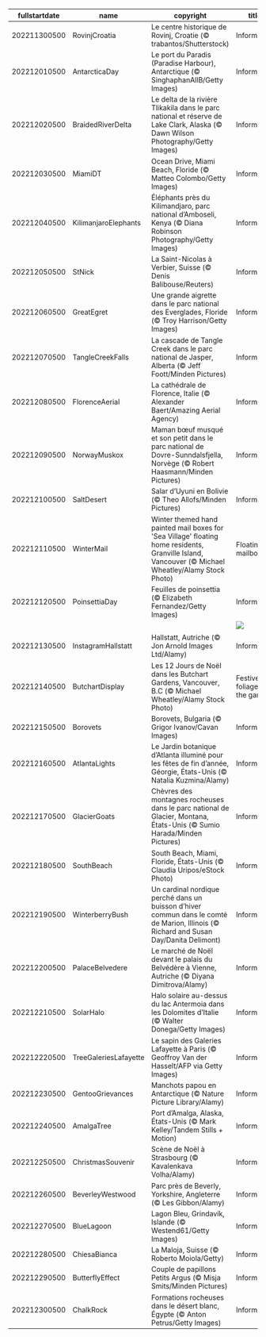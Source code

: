 |fullstartdate|name|copyright|title|image|
|--|--|--|--|--|
202211300500|RovinjCroatia|Le centre historique de Rovinj, Croatie (© trabantos/Shutterstock)|Information|![](/fr-CA/2022/12/202211300500RovinjCroatia.jpg)|
202212010500|AntarcticaDay|Le port du Paradis (Paradise Harbour), Antarctique (© SinghaphanAllB/Getty Images)|Information|![](/fr-CA/2022/12/202212010500AntarcticaDay.jpg)|
202212020500|BraidedRiverDelta|Le delta de la rivière Tlikakila dans le parc national et réserve de Lake Clark, Alaska (© Dawn Wilson Photography/Getty Images)|Information|![](/fr-CA/2022/12/202212020500BraidedRiverDelta.jpg)|
202212030500|MiamiDT|Ocean Drive, Miami Beach, Floride (© Matteo Colombo/Getty Images)|Information|![](/fr-CA/2022/12/202212030500MiamiDT.jpg)|
202212040500|KilimanjaroElephants|Éléphants près du Kilimandjaro, parc national d’Amboseli, Kenya (© Diana Robinson Photography/Getty Images)|Information|![](/fr-CA/2022/12/202212040500KilimanjaroElephants.jpg)|
202212050500|StNick|La Saint-Nicolas à Verbier, Suisse (© Denis Balibouse/Reuters)|Information|![](/fr-CA/2022/12/202212050500StNick.jpg)|
202212060500|GreatEgret|Une grande aigrette dans le parc national des Everglades, Floride (© Troy Harrison/Getty Images)|Information|![](/fr-CA/2022/12/202212060500GreatEgret.jpg)|
202212070500|TangleCreekFalls|La cascade de Tangle Creek dans le parc national de Jasper, Alberta (© Jeff Foott/Minden Pictures)|Information|![](/fr-CA/2022/12/202212070500TangleCreekFalls.jpg)|
202212080500|FlorenceAerial|La cathédrale de Florence, Italie (© Alexander Baert/Amazing Aerial Agency)|Information|![](/fr-CA/2022/12/202212080500FlorenceAerial.jpg)|
202212090500|NorwayMuskox|Maman bœuf musqué et son petit dans le parc national de Dovre-Sunndalsfjella, Norvège (© Robert Haasmann/Minden Pictures)|Information|![](/fr-CA/2022/12/202212090500NorwayMuskox.jpg)|
202212100500|SaltDesert|Salar d’Uyuni en Bolivie (© Theo Allofs/Minden Pictures)|Information|![](/fr-CA/2022/12/202212100500SaltDesert.jpg)|
202212110500|WinterMail|Winter themed hand painted mail boxes for 'Sea Village' floating home residents, Granville Island, Vancouver (© Michael Wheatley/Alamy Stock Photo)|Floating mailboxes|![](/fr-CA/2022/12/202212110500WinterMail.jpg)|
202212120500|PoinsettiaDay|Feuilles de poinsettia (© Elizabeth Fernandez/Getty Images)|Information|![](/fr-CA/2022/12/202212120500PoinsettiaDay.jpg)|
||||![](/fr-CA/2022/12/.jpg)|
202212130500|InstagramHallstatt|Hallstatt, Autriche (© Jon Arnold Images Ltd/Alamy)|Information|![](/fr-CA/2022/12/202212130500InstagramHallstatt.jpg)|
202212140500|ButchartDisplay|Les 12 Jours de Noël dans les Butchart Gardens, Vancouver, B.C (© Michael Wheatley/Alamy Stock Photo)|Festive foliage in the garden|![](/fr-CA/2022/12/202212140500ButchartDisplay.jpg)|
202212150500|Borovets|Borovets, Bulgaria (© Grigor Ivanov/Cavan Images)|Information|![](/fr-CA/2022/12/202212150500Borovets.jpg)|
202212160500|AtlantaLights|Le Jardin botanique d’Atlanta illuminé pour les fêtes de fin d’année, Géorgie, États-Unis (© Natalia Kuzmina/Alamy)|Information|![](/fr-CA/2022/12/202212160500AtlantaLights.jpg)|
202212170500|GlacierGoats|Chèvres des montagnes rocheuses dans le parc national de Glacier, Montana, États-Unis (© Sumio Harada/Minden Pictures)|Information|![](/fr-CA/2022/12/202212170500GlacierGoats.jpg)|
202212180500|SouthBeach|South Beach, Miami, Floride, États-Unis (© Claudia Uripos/eStock Photo)|Information|![](/fr-CA/2022/12/202212180500SouthBeach.jpg)|
202212190500|WinterberryBush|Un cardinal nordique perché dans un buisson d’hiver commun dans le comté de Marion, Illinois (© Richard and Susan Day/Danita Delimont)|Information|![](/fr-CA/2022/12/202212190500WinterberryBush.jpg)|
202212200500|PalaceBelvedere|Le marché de Noël devant le palais du Belvédère à Vienne, Autriche (© Diyana Dimitrova/Alamy)|Information|![](/fr-CA/2022/12/202212200500PalaceBelvedere.jpg)|
202212210500|SolarHalo|Halo solaire au-dessus du lac Antermoia dans les Dolomites d’Italie (© Walter Donega/Getty Images)|Information|![](/fr-CA/2022/12/202212210500SolarHalo.jpg)|
202212220500|TreeGaleriesLafayette|Le sapin des Galeries Lafayette à Paris (© Geoffroy Van der Hasselt/AFP via Getty Images)|Information|![](/fr-CA/2022/12/202212220500TreeGaleriesLafayette.jpg)|
202212230500|GentooGrievances|Manchots papou en Antarctique (© Nature Picture Library/Alamy)|Information|![](/fr-CA/2022/12/202212230500GentooGrievances.jpg)|
202212240500|AmalgaTree|Port d’Amalga, Alaska, États-Unis (© Mark Kelley/Tandem Stills + Motion)|Information|![](/fr-CA/2022/12/202212240500AmalgaTree.jpg)|
202212250500|ChristmasSouvenir|Scène de Noël à Strasbourg (© Kavalenkava Volha/Alamy)|Information|![](/fr-CA/2022/12/202212250500ChristmasSouvenir.jpg)|
202212260500|BeverleyWestwood|Parc près de Beverly, Yorkshire, Angleterre (© Les Gibbon/Alamy)|Information|![](/fr-CA/2022/12/202212260500BeverleyWestwood.jpg)|
202212270500|BlueLagoon|Lagon Bleu, Grindavík, Islande (© Westend61/Getty Images)|Information|![](/fr-CA/2022/12/202212270500BlueLagoon.jpg)|
202212280500|ChiesaBianca|La Maloja, Suisse (© Roberto Moiola/Getty)|Information|![](/fr-CA/2022/12/202212280500ChiesaBianca.jpg)|
202212290500|ButterflyEffect|Couple de papillons Petits Argus (© Misja Smits/Minden Pictures)|Information|![](/fr-CA/2022/12/202212290500ButterflyEffect.jpg)|
202212300500|ChalkRock|Formations rocheuses dans le désert blanc, Égypte (© Anton Petrus/Getty Images)|Information|![](/fr-CA/2022/12/202212300500ChalkRock.jpg)|
